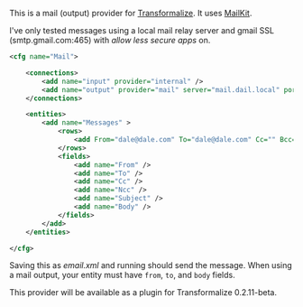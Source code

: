 This is a mail (output) provider for [Transformalize](https://github.com/dalenewman/Transformalize). It uses [MailKit](https://github.com/jstedfast/MailKit).
 
I've only tested messages using a local mail relay server and 
gmail SSL (smtp.gmail.com:465) with *allow less secure apps* on. 

```xml
<cfg name="Mail">

    <connections>
        <add name="input" provider="internal" />
        <add name="output" provider="mail" server="mail.dail.local" port="25" />
    </connections>

    <entities>
        <add name="Messages" >
            <rows>
                <add From="dale@dale.com" To="dale@dale.com" Cc="" Bcc="" Subject="Test" Body="I am a test message." />
            </rows>
            <fields>
                <add name="From" />
                <add name="To" />
                <add name="Cc" />
                <add name="Ncc" />
                <add name="Subject" />
                <add name="Body" />
            </fields>
        </add>
    </entities>

</cfg>
```

Saving this as *email.xml* and running should send the message.  When using a mail 
output, your entity must have `from`, `to`, and `body` fields.

This provider will be available as a plugin for Transformalize 0.2.11-beta.